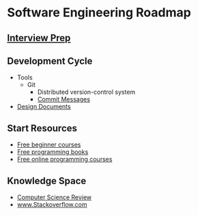 # Software Engineering Roadmap

## [Interview Prep](https://github.com/unboagable/engineering-roadmap/blob/master/Interview%20Prep.md)

## Development Cycle

* Tools
  * Git
    * Distributed version-control system
    * [Commit Messages](https://chris.beams.io/posts/git-commit/)
* [Design Documents](https://www.industrialempathy.com/posts/design-docs-at-google/)
  
## Start Resources

* [Free beginner courses](https://www.codecademy.com/)
* [Free programming books](https://github.com/EbookFoundation/free-programming-books)
* [Free online programming courses](https://www.reddit.com/r/learnprogramming/comments/4rimxf/heres_a_list_of_234_free_online_programmingcs/)
  
## Knowledge Space

* [Computer Science Review](https://github.com/unboagable/engineering-roadmap/blob/master/Computer%20Science%20Review/Notes/Computer%20Science%20Review.md)
* www.Stackoverflow.com
